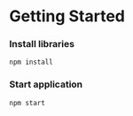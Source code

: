 # Getting Started

### Install libraries

`npm install`

### Start application

`npm start`
 
 
 
 
 
 
 
